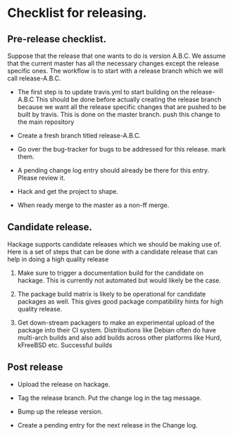 # Checklist for releasing.

## Pre-release checklist.

Suppose that the release that one wants to do is version A.B.C. We
assume that the current master has all the necessary changes except
the release specific ones. The workflow is to start with a release
branch which we will call release-A.B.C.

* The first step is to update travis.yml to start building on the
  release-A.B.C This should be done before actually creating the
  release branch because we want all the release specific changes that
  are pushed to be built by travis. This is done on the master branch.
  push this change to the main repository

* Create a fresh branch titled release-A.B.C.

* Go over the bug-tracker for bugs to be addressed for this release.
  mark them.

* A pending change log entry should already be there for this entry.
  Please review it.

* Hack and get the project to shape.

* When ready merge to the master as a non-ff merge.

## Candidate release.

Hackage supports candidate releases which we should be making use of.
Here is a set of steps that can be done with a candidate release that
can help in doing a high quality release

1. Make sure to trigger a documentation build for the candidate on
   hackage.  This is currently not automated but would likely be the
   case.

2. The package build matrix is likely to be operational for candidate
   packages as well. This gives good package compatibility hints for
   high quality release.


3. Get down-stream packagers to make an experimental upload of the
   package into their CI system. Distributions like Debian often do
   have multi-arch builds and also add builds across other platforms
   like Hurd, kFreeBSD etc. Successful builds


## Post release

* Upload the release on hackage.

* Tag the release branch. Put the change log in the tag message.

* Bump up the release version.

* Create a pending entry for the next release in the Change log.
